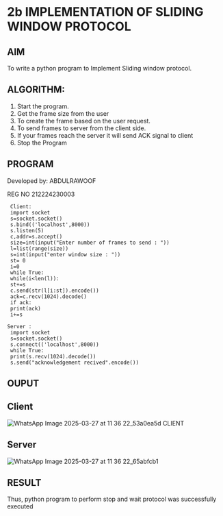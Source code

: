# 2b IMPLEMENTATION OF SLIDING WINDOW PROTOCOL
## AIM
To write a python program to Implement Sliding window protocol.
## ALGORITHM:
1. Start the program.
2. Get the frame size from the user
3. To create the frame based on the user request.
4. To send frames to server from the client side.
5. If your frames reach the server it will send ACK signal to client
6. Stop the Program
## PROGRAM
Developed by: ABDULRAWOOF

REG NO 212224230003
~~~
 Client:
 import socket
 s=socket.socket()
 s.bind(('localhost',8000))
 s.listen(5)
 c,addr=s.accept()
 size=int(input("Enter number of frames to send : "))
 l=list(range(size))
 s=int(input("enter window size : "))
 st= 0
 i=0
 while True:
 while(i<len(l)):
 st+=s
 c.send(str(l[i:st]).encode())
 ack=c.recv(1024).decode()
 if ack:
 print(ack)
 i+=s
~~~
~~~
Server :
 import socket
 s=socket.socket()
 s.connect(('localhost',8000))
 while True:
 print(s.recv(1024).decode())
 s.send("acknowledgement recived".encode())
~~~
## OUPUT
## Client

![WhatsApp Image 2025-03-27 at 11 36 22_53a0ea5d CLIENT](https://github.com/user-attachments/assets/c6ca14a6-7b32-4eec-bc3a-18daabe4ff01)

## Server

![WhatsApp Image 2025-03-27 at 11 36 22_65abfcb1](https://github.com/user-attachments/assets/2ada0e03-7462-4839-8b3d-d3494fca9df9)


## RESULT
Thus, python program to perform stop and wait protocol was successfully executed
